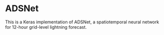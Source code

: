 # ADSNet

This is a Keras implementation of ADSNet, a spatiotemporal neural network for 12-hour grid-level lightning forecast.
